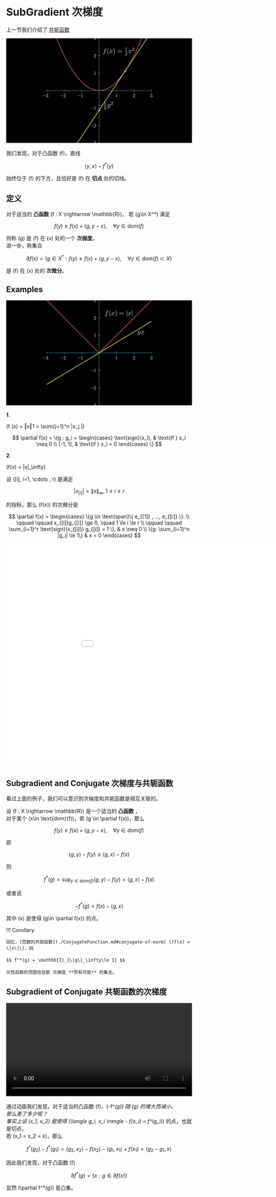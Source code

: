 # SubGradient 次梯度


上一节我们介绍了 [共轭函数](./ConjugateFunction.md)

![normsquaredconjugate](media/images/convexfunc/NormSquareConjugate_ManimCE_v0.18.0.png)

我们发现，对于凸函数 \(f\)，直线    

$$ \langle y, x \rangle - f^*(y)  $$

始终位于 \(f\) 的下方，且恰好是 \(f\) 在 **切点** 处的切线。


## 定义

对于适当的 **凸函数** \(f : X \rightarrow \mathbb{R}\)，
若 \(g\in X^*\) 满足

$$ f(y) \ge f(x) + \langle g, y-x \rangle, \quad \forall y \in \text{dom}(f) $$

则称 \(g\) 是 \(f\) 在 \(x\) 处的一个 **次梯度**。      
进一步，称集合

$$ \partial f(x) = \{ g \in X^* : f(y) \ge f(x) + \langle g, y-x \rangle, \quad \forall y \in \text{dom}(f)\subset X \} $$

是 \(f\) 在 \(x\) 处的 **次微分**。


## Examples


![normconjugate](media/images/convexfunc/NormConjugate_ManimCE_v0.18.0.png)

**1**.

\(f (x) = ‖x‖_1 = \sum_{j=1}^n |x_j |\)

$$ \partial f(x) = \{g : g_i = \begin{cases}
    \text{sign}(x_i), & \text{if } x_i \neq 0 \\
    [-1, 1], & \text{if } x_i = 0
\end{cases} \} $$


**2**.

\(f(x) = \|x\|_\infty\)

设 \([i], i=1, \cdots , r\) 是满足 

$$ |x_{[i]}| = \|x\|_\infty , 1 \le i \le r$$

的指标，那么 \(f(x)\) 的次微分是

$$ \partial f(x) = \begin{cases} 
    \{g \in \text{span}\{ e_{[1]} , ..., e_{[r]} \}:    \\
    \qquad \qquad x_{[i]}g_{[i]} \ge 0,  \quad 1 \le i \le r              \\
    \qquad \qquad \sum_{i=1}^r \text{sign}(x_{[i]}) g_{[i]} = 1 \}, & x \neq 0 \\
    \{g: \sum_{i=1}^n |g_i| \le 1\} & x = 0
    \end{cases} $$

<iframe height=600 width=200% src="../maxx_1.html" frameborder="0" allowfullscreen></iframe>


## Subgradient and Conjugate 次梯度与共轭函数

看过上面的例子，我们可以意识到次梯度和共轭函数是相互关联的。

设 \(f : X \rightarrow \mathbb{R}\) 是一个适当的 **凸函数** ，        
对于某个 \(x\in \text{dom}(f)\)，若 \(g \in \partial f(x)\)，那么

$$ f(y) \ge f(x) + \langle g, y-x \rangle, \quad \forall y \in \text{dom}(f) $$

即

$$ \langle g, y \rangle - f(y) \le \langle g, x \rangle - f(x) $$

则

$$ f^*(g) = \sup_{y\in \text{dom}(f)} \langle g, y \rangle - f(y) = \langle g, x \rangle - f(x)$$

或者说

$$ -f^*(g) = f(x) - \langle g, x \rangle $$

其中 \(x\) 是使得 \(g\in \partial f(x)\) 的点。

!!! Corollary

    回忆，[范数的共轭函数](./ConjugateFunction.md#conjugate-of-norm) \(f(x) = \|x\|\)，则

    $$ f^*(g) = \mathbb{I}_{\|g\|_\infty\le 1} $$

    示性函数的范围恰恰是 次梯度 **所有可能** 的集合。



## Subgradient of Conjugate 共轭函数的次梯度


<video src="../media/videos/subgrad/720p30/Subgrad.mp4" width="100%"  type="video/mp4" controls="controls" frameborder="0" allowfullscreen="true" webkitallowfullscreen="true" mozallowfullscreen="true" oallowfullscreen="true" msallowfullscreen="true"></video>


通过动画我们发现，对于适当的凸函数 \(f\)，\(-f^*(g)\) 随 \(g\) 的增大而减小。       
那么差了多少呢？    
事实上设 \(x_1, x_2\) 是使得 \(\langle g_i, x_i \rangle - f(x_i) = f^*(g_i)\) 的点，也就是切点，        
若 \(x_1 = x_2 = x\)，那么

$$ f^*(g_2) - f^*(g_1) = \langle g_2, x_2 \rangle - f(x_2) - \langle g_1, x_1 \rangle + f(x_1)  = \langle g_2-g_1, x \rangle $$

因此我们发现，对于凸函数 \(f\)

$$ \partial f^*(g) = \{x : g\in \partial f(x)\} $$

显然 \(\partial f^*(g)\) 是凸集。

